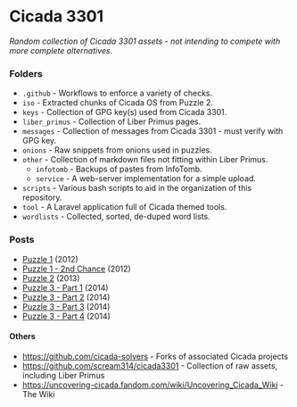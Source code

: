 # Cicada 3301
_Random collection of Cicada 3301 assets - not intending to compete with more complete alternatives._

### Folders

 * `.github` - Workflows to enforce a variety of checks.
 * `iso` - Extracted chunks of Cicada OS from Puzzle 2.
 * `keys` - Collection of GPG key(s) used from Cicada 3301.
 * `liber_primus` - Collection of Liber Primus pages.
 * `messages` - Collection of messages from Cicada 3301 - must verify with GPG key.
 * `onions` - Raw snippets from onions used in puzzles.
 * `other` - Collection of markdown files not fitting within Liber Primus.
   * `infotomb` - Backups of pastes from InfoTomb.
   * `service` - A web-server implementation for a simple upload.
 * `scripts` - Various bash scripts to aid in the organization of this repository.
 * `tool` - A Laravel application full of Cicada themed tools.
 * `wordlists` - Collected, sorted, de-duped word lists.

### Posts

 * [Puzzle 1](https://connortumbleson.com/2019/09/30/the-cicada-3301-mystery/) (2012)
 * [Puzzle 1 - 2nd Chance](https://connortumbleson.com/2021/04/12/the-cicada-3301-mystery-puzzle-1-extra/) (2012)
 * [Puzzle 2](https://connortumbleson.com/2021/01/25/the-cicada-3301-mystery-puzzle-2/) (2013)
 * [Puzzle 3 - Part 1](https://connortumbleson.com/2021/02/15/the-cicada-3301-mystery-puzzle-3-part1/) (2014)
 * [Puzzle 3 - Part 2](https://connortumbleson.com/2024/02/05/the-cicada-3301-mystery-puzzle-3-solve-part-2/) (2014)
 * [Puzzle 3 - Part 3](https://connortumbleson.com/2024/06/03/the-cicada-3301-mystery-puzzle-3-solve-part-3/) (2014)
 * [Puzzle 3 - Part 4](https://connortumbleson.com/2024/12/23/the-cicada-3301-mystery-puzzle-3-solve-part-4/) (2014)

#### Others

 * https://github.com/cicada-solvers - Forks of associated Cicada projects
 * https://github.com/scream314/cicada3301 - Collection of raw assets, including Liber Primus
 * https://uncovering-cicada.fandom.com/wiki/Uncovering_Cicada_Wiki - The Wiki
